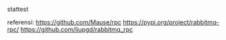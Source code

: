 stattest

referensi:
https://github.com/Mause/rpc
https://pypi.org/project/rabbitmq-rpc/
https://github.com/liupgd/rabbitmq_rpc